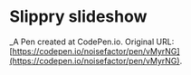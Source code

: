 # Slippry slideshow
 _A Pen created at CodePen.io. Original URL: [https://codepen.io/noisefactor/pen/vMyrNG](https://codepen.io/noisefactor/pen/vMyrNG).

 